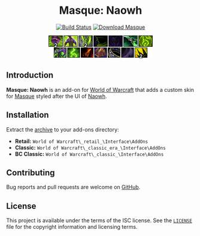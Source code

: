 <h1 align="center">Masque: Naowh</h1>
<p align="center">
  <a href="https://github.com/michaelbull/Masque_Naowh/actions?query=workflow%3Aci"><img src="https://img.shields.io/github/workflow/status/michaelbull/Masque_Naowh/ci?label=Build&logo=github&logoColor=fff&style=flat-square" alt="Build Status" /></a>
  <a href="https://github.com/SFX-WoW/Masque"><img src="https://img.shields.io/endpoint?url=https://wow.stormfx.com/img/svg/masque-skin.json" alt="Download Masque" /></a>
</p>
<p align="center">
  <a href="#readme"><img src="https://raw.githubusercontent.com/michaelbull/Masque_Naowh/master/preview.png" alt="Preview" /></a>
</p>

## Introduction

**Masque: Naowh** is an add-on for [World of Warcraft][wow] that adds a custom
skin for [Masque][masque] styled after the UI of [Naowh][naowh].

## Installation

Extract the [archive][github-archive] to your add-ons directory:

- **Retail:** `World of Warcraft\_retail_\Interface\AddOns`
- **Classic:** `World of Warcraft\_classic_era_\Interface\AddOns`
- **BC Classic:** `World of Warcraft\_classic_\Interface\AddOns`

## Contributing

Bug reports and pull requests are welcome on [GitHub][github].

## License

This project is available under the terms of the ISC license. See the
[`LICENSE`](LICENSE) file for the copyright information and licensing terms.

[wow]: https://worldofwarcraft.com
[masque]: https://github.com/SFX-WoW/Masque
[naowh]: https://www.twitch.tv/naowh
[github-archive]: https://github.com/michaelbull/Masque_Naowh/archive/refs/heads/master.zip
[github]: https://github.com/michaelbull/Masque_Naowh